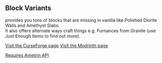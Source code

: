 ## Block Variants
provides you tons of blocks that are missing in vanilla like Polished Diorite Walls and Amethyst Slabs.
<br>It also offers alternate ways craft things e.g. Furnances from Granite (use Just Enough Items to find out more).

[Visit the CurseForge page](https://www.curseforge.com/minecraft/mc-mods/vanilla-block-variants)
[Visit the Modrinth page](https://modrinth.com/mod/block-variants)

[Requires Ametrin API](https://github.com/BarionLP/Ametrin)
